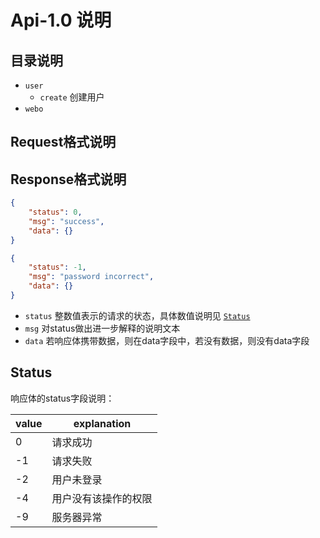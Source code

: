 # Api-1.0 说明

## 目录说明

- `user`
  - `create` 创建用户
- `webo`

## Request格式说明

## Response格式说明

```json
{
    "status": 0,
    "msg": "success",
    "data": {}
}
```

```json
{
    "status": -1,
    "msg": "password incorrect",
    "data": {}
}
```

- `status` 整数值表示的请求的状态，具体数值说明见 [`Status`](#Status)
- `msg` 对status做出进一步解释的说明文本
- `data` 若响应体携带数据，则在data字段中，若没有数据，则没有data字段

## Status

响应体的status字段说明：

| value | explanation          |
| ----- | -------------------- |
| 0     | 请求成功             |
| -1    | 请求失败             |
| -2    | 用户未登录           |
| -4    | 用户没有该操作的权限 |
| -9    | 服务器异常           |
